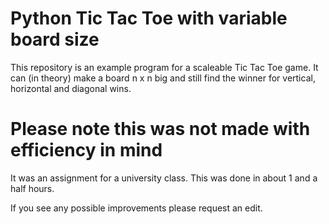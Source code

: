 # Python Tic Tac Toe with variable board size

This repository is an example program for a scaleable Tic Tac Toe game.
It can (in theory) make a board n x n big and still find the winner for vertical, horizontal and diagonal wins.

# Please note this was not made with efficiency in mind

It was an assignment for a university class. This was done in about 1 and a half hours.

If you see any possible improvements please request an edit.
